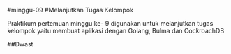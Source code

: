 #minggu-09
#Melanjutkan Tugas Kelompok

Praktikum pertemuan minggu ke- 9 digunakan untuk melanjutkan tugas kelompok yaitu membuat aplikasi dengan Golang, Bulma dan CockroachDB

##Dwast







